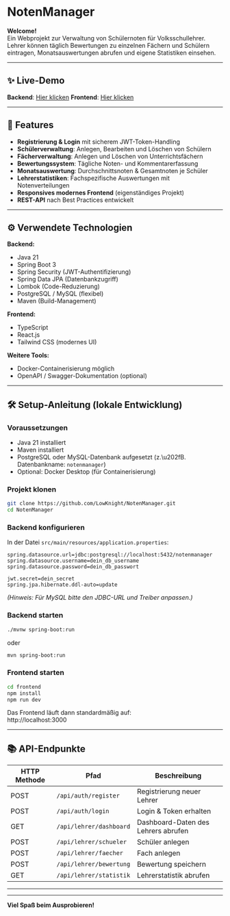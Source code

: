 # NotenManager

**Welcome!**  
Ein Webprojekt zur Verwaltung von Schülernoten für Volksschullehrer.  
Lehrer können täglich Bewertungen zu einzelnen Fächern und Schülern eintragen, Monatsauswertungen abrufen und eigene Statistiken einsehen.

---

## ✨ Live-Demo

**Backend**: [Hier klicken](https://backend-service-eidm.onrender.com)
**Frontend**: [Hier klicken](https://notenmanager.onrender.com)


---

## 🚀 Features

- **Registrierung & Login** mit sicherem JWT-Token-Handling
- **Schülerverwaltung**: Anlegen, Bearbeiten und Löschen von Schülern
- **Fächerverwaltung**: Anlegen und Löschen von Unterrichtsfächern
- **Bewertungssystem**: Tägliche Noten- und Kommentarerfassung
- **Monatsauswertung**: Durchschnittsnoten & Gesamtnoten je Schüler
- **Lehrerstatistiken**: Fachspezifische Auswertungen mit Notenverteilungen
- **Responsives modernes Frontend** (eigenständiges Projekt)
- **REST-API** nach Best Practices entwickelt

---

## ⚙️ Verwendete Technologien

**Backend:**

- Java 21
- Spring Boot 3
- Spring Security (JWT-Authentifizierung)
- Spring Data JPA (Datenbankzugriff)
- Lombok (Code-Reduzierung)
- PostgreSQL / MySQL (flexibel)
- Maven (Build-Management)

**Frontend:**

- TypeScript
- React.js
- Tailwind CSS (modernes UI)

**Weitere Tools:**

- Docker-Containerisierung möglich
- OpenAPI / Swagger-Dokumentation (optional)

---

## 🛠️ Setup-Anleitung (lokale Entwicklung)

### Voraussetzungen

- Java 21 installiert
- Maven installiert
- PostgreSQL oder MySQL-Datenbank aufgesetzt (z.\u202fB. Datenbankname: `notenmanager`)
- Optional: Docker Desktop (für Containerisierung)

### Projekt klonen

```bash
git clone https://github.com/LowKnight/NotenManager.git
cd NotenManager
```

### Backend konfigurieren

In der Datei `src/main/resources/application.properties`:

```properties
spring.datasource.url=jdbc:postgresql://localhost:5432/notenmanager
spring.datasource.username=dein_db_username
spring.datasource.password=dein_db_passwort

jwt.secret=dein_secret
spring.jpa.hibernate.ddl-auto=update
```

*(Hinweis: Für MySQL bitte den JDBC-URL und Treiber anpassen.)*

### Backend starten

```bash
./mvnw spring-boot:run
```
oder

```bash
mvn spring-boot:run
```

### Frontend starten

```bash
cd frontend
npm install
npm run dev
```

Das Frontend läuft dann standardmäßig auf:  
http://localhost:3000

---

## 📚 API-Endpunkte

| HTTP Methode | Pfad                      | Beschreibung                             |
|--------------|----------------------------|------------------------------------------|
| POST         | `/api/auth/register`       | Registrierung neuer Lehrer              |
| POST         | `/api/auth/login`           | Login & Token erhalten                  |
| GET          | `/api/lehrer/dashboard`     | Dashboard-Daten des Lehrers abrufen      |
| POST         | `/api/lehrer/schueler`      | Schüler anlegen                         |
| POST         | `/api/lehrer/faecher`       | Fach anlegen                             |
| POST         | `/api/lehrer/bewertung`     | Bewertung speichern                      |
| GET          | `/api/lehrer/statistik`     | Lehrerstatistik abrufen                  |

---

---

**Viel Spaß beim Ausprobieren!**
